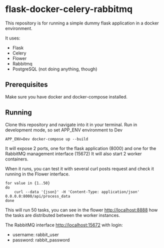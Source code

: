 # flask-docker-celery-rabbitmq

This repository is for running a simple dummy flask application in a docker environment.

It uses:
- Flask
- Celery
- Flower
- Rabbitmq
- PostgreSQL (not doing anything, though)


## Prerequisites
Make sure you have docker and docker-compose installed.

## Running
Clone this repository and navigate into it in your terminal.
Run in development mode, so set APP_ENV environment to Dev

    APP_ENV=Dev docker-compose up --build

It will expose 2 ports, one for the flask application (8000) and one for the RabbitMQ management interface (15672)
It will also start 2 worker containers.

When it runs, you can test it with several curl posts request and check it running in the Flower interface.

    for value in {1..50}
    do
        curl --data '{json}' -H 'Content-Type: application/json' 0.0.0.0:8000/api/process_data
    done

This will run 50 tasks, you can see in the flower [http://localhost:8888](http://0.0.0.0:8888/tasks) 
how the tasks are distributed between the worker instances.

The RabbitMQ interface [http://localhost:15672](http://0.0.0.0:15672/) with login:
- username: rabbit_user
- password: rabbit_password
